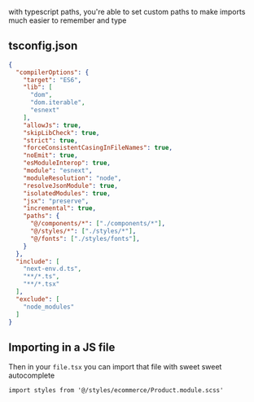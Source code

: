 with typescript paths, you're able to set custom paths to make imports much easier to remember and type
## tsconfig.json
```json
{
  "compilerOptions": {
    "target": "ES6",
    "lib": [
      "dom",
      "dom.iterable",
      "esnext"
    ],
    "allowJs": true,
    "skipLibCheck": true,
    "strict": true,
    "forceConsistentCasingInFileNames": true,
    "noEmit": true,
    "esModuleInterop": true,
    "module": "esnext",
    "moduleResolution": "node",
    "resolveJsonModule": true,
    "isolatedModules": true,
    "jsx": "preserve",
    "incremental": true,
    "paths": {
      "@/components/*": ["./components/*"],
      "@/styles/*": ["./styles/*"],
      "@/fonts": ["./styles/fonts"],
    }
  },
  "include": [
    "next-env.d.ts",
    "**/*.ts",
    "**/*.tsx"
  ],
  "exclude": [
    "node_modules"
  ]
}

```

## Importing in a JS file

Then in your `file.tsx` you can import that file with sweet sweet autocomplete

```tsx
import styles from '@/styles/ecommerce/Product.module.scss'
```